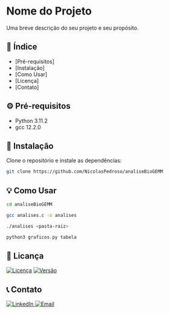 # Nome do Projeto  



Uma breve descrição do seu projeto e seu propósito.

## 📌 Índice
- [Pré-requisitos]
- [Instalação]
- [Como Usar]
- [Licença]
- [Contato]

## ⚙️ Pré-requisitos
- Python 3.11.2
- gcc 12.2.0

## 🔧 Instalação
Clone o repositório e instale as dependências:
```bash
git clone https://github.com/NicolasPedroso/analiseBioGEMM
```
## 💡 Como Usar
```bash
cd analiseBioGEMM

gcc analises.c -o analises

./analises <pasta-raiz>

python3 graficos.py tabela
```
## 👮 Licança

[![Licença](https://img.shields.io/badge/license-MIT-blue.svg)](LICENSE)
[![Versão](https://img.shields.io/badge/version-1.0.0-green.svg)](https://github.com/NicolasPedroso/analiseBioGEMM)

## 📞 Contato
<p>
    <a href="https://www.linkedin.com/in/nicolas-gabriel-ramos-pedroso" target="blank">
    <img src="https://img.shields.io/badge/LinkedIn-0077B5?style=for-the-badge&logo=linkedin&logoColor=white" alt="LinkedIn"/>
  </a>
    <a href="mailto:nicolasgr.pedroso@gmail.com" target="blank">
    <img src="https://img.shields.io/badge/Email-D14836?style=for-the-badge&logo=gmail&logoColor=white" alt="Email"/>
  </a>
</p>
